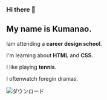### Hi there 👋

## My name is **Kumanao**.

Iam attending a **career design school**.

I'm learning about **HTML** and **CSS**.

I like playing **tennis**.

I oftenwatch foregin dramas.

![ダウンロード](https://github.com/kumanao/kumanao/assets/146790541/9b5e95cd-4e29-4bad-976c-197ef64eea01)


<!--
**kumanao/kumanao** is a ✨ _special_ ✨ repository because its `README.md` (this file) appears on your GitHub profile.

Here are some ideas to get you started:

- 🔭 I’m currently working on ...
- 🌱 I’m currently learning ...
- 👯 I’m looking to collaborate on ...
- 🤔 I’m looking for help with ...
- 💬 Ask me about ...
- 📫 How to reach me: ...
- 😄 Pronouns: ...
- ⚡ Fun fact: ...
-->
